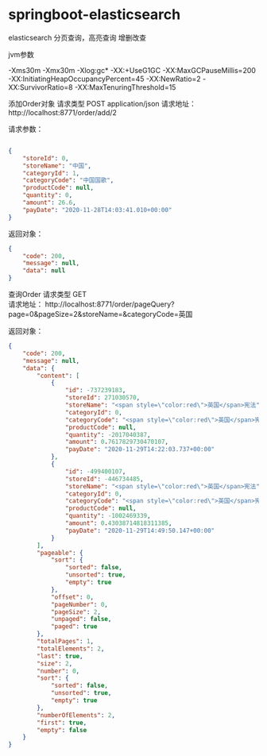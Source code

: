 # springboot-elasticsearch
elasticsearch 分页查询，高亮查询 增删改查

jvm参数

-Xms30m -Xmx30m -Xlog:gc* -XX:+UseG1GC -XX:MaxGCPauseMillis=200 
-XX:InitiatingHeapOccupancyPercent=45 -XX:NewRatio=2 -XX:SurvivorRatio=8 -XX:MaxTenuringThreshold=15

添加Order对象
请求类型 POST  application/json
请求地址： http://localhost:8771/order/add/2

请求参数：
```json

{
    "storeId": 0,
    "storeName": "中国",
    "categoryId": 1,
    "categoryCode": "中国国歌",
    "productCode": null,
    "quantity": 0,
    "amount": 26.6,
    "payDate": "2020-11-28T14:03:41.010+00:00"
}

```


返回对象：
```json
{
    "code": 200,
    "message": null,
    "data": null
}
```


查询Order
请求类型 GET  
请求地址： http://localhost:8771/order/pageQuery?page=0&pageSize=2&storeName=&categoryCode=英国

返回对象：
```json
{
    "code": 200,
    "message": null,
    "data": {
        "content": [
            {
                "id": -737239183,
                "storeId": 271030570,
                "storeName": "<span style=\"color:red\">英国</span>宪法",
                "categoryId": 0,
                "categoryCode": "<span style=\"color:red\">英国</span>宪法是<span style=\"color:red\">英国</span>人的法律总纲领，保护的是<span style=\"color:red\">英国</span>公民，一切法律都不得违背宪法",
                "productCode": null,
                "quantity": -2017040387,
                "amount": 0.7617829730470107,
                "payDate": "2020-11-29T14:22:03.737+00:00"
            },
            {
                "id": -499400107,
                "storeId": -446734485,
                "storeName": "<span style=\"color:red\">英国</span>宪法",
                "categoryId": 0,
                "categoryCode": "<span style=\"color:red\">英国</span>宪法是<span style=\"color:red\">英国</span>人的法律总纲领，保护的是<span style=\"color:red\">英国</span>公民，一切法律都不得违背宪法",
                "productCode": null,
                "quantity": -1002469339,
                "amount": 0.43038714818311385,
                "payDate": "2020-11-29T14:49:50.147+00:00"
            }
        ],
        "pageable": {
            "sort": {
                "sorted": false,
                "unsorted": true,
                "empty": true
            },
            "offset": 0,
            "pageNumber": 0,
            "pageSize": 2,
            "unpaged": false,
            "paged": true
        },
        "totalPages": 1,
        "totalElements": 2,
        "last": true,
        "size": 2,
        "number": 0,
        "sort": {
            "sorted": false,
            "unsorted": true,
            "empty": true
        },
        "numberOfElements": 2,
        "first": true,
        "empty": false
    }
}

```